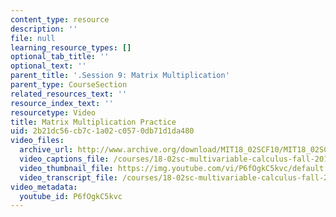 ```yaml
---
content_type: resource
description: ''
file: null
learning_resource_types: []
optional_tab_title: ''
optional_text: ''
parent_title: '.Session 9: Matrix Multiplication'
parent_type: CourseSection
related_resources_text: ''
resource_index_text: ''
resourcetype: Video
title: Matrix Multiplication Practice
uid: 2b21dc56-cb7c-1a02-c057-0db71d1da480
video_files:
  archive_url: http://www.archive.org/download/MIT18_02SCF10/MIT18_02SCF10Rec_08_300k.mp4
  video_captions_file: /courses/18-02sc-multivariable-calculus-fall-2010/622c1e2f44de5f04a7a4b8c39b1ab4b3_P6fOgkC5kvc.vtt
  video_thumbnail_file: https://img.youtube.com/vi/P6fOgkC5kvc/default.jpg
  video_transcript_file: /courses/18-02sc-multivariable-calculus-fall-2010/7c7b63239088b85e92fd1b761fd617a2_P6fOgkC5kvc.pdf
video_metadata:
  youtube_id: P6fOgkC5kvc
---
```

